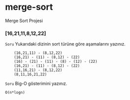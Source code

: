 # merge-sort
Merge Sort Projesi

### [16,21,11,8,12,22]

`Soru` Yukarıdaki dizinin sort türüne göre aşamalarını yazınız.

```
    (16,21,11) - (8,12,22)
    (16,21) - (11) - (8,12) - (22)
    (16) - (21) - (11) - (8) - (12) - (22)
    (16,21) - (11) - (8,12) - (22)
    (11,16,21) - (8,12,22)
    (8,11,16,21,22)
```

`Soru` Big-O gösterimini yazınız.

    O(n*logn)
